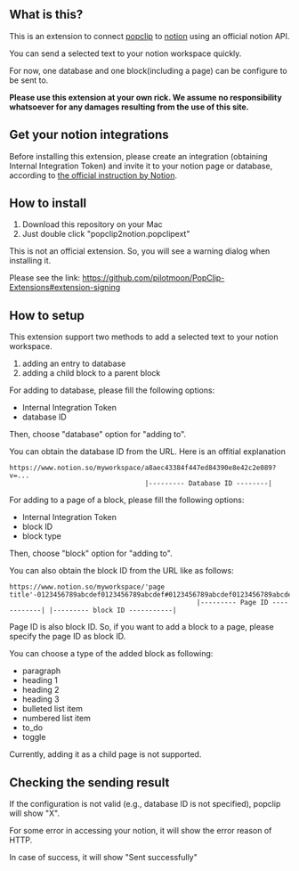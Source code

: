 ## What is this?
This is an extension to connect [popclip](https://pilotmoon.com/popclip/) to [notion](https://www.notion.so/product) using an official notion API.

You can send a selected text to your notion workspace quickly.

For now, one database and one block(including a page) can be configure to be sent to.

**Please use this extension at your own rick. We assume no responsibility whatsoever for any damages resulting from the use of this site.**

## Get your notion integrations
Before installing this extension, please create an integration (obtaining Internal Integration Token)
and invite it to your notion page or database, according to [the official instruction by Notion](https://developers.notion.com/docs/getting-started).

## How to install
1. Download this repository on your Mac
2. Just double click "popclip2notion.popclipext"

This is not an official extension. So, you will see a warning dialog when installing it.

Please see the link: https://github.com/pilotmoon/PopClip-Extensions#extension-signing

## How to setup
This extension support two methods to add a selected text to your notion workspace.

1. adding an entry to database
1. adding a child block to a parent block

For adding to database, please fill the following options:
* Internal Integration Token
* database ID

Then, choose "database" option for "adding to".

You can obtain the database ID from the URL.
Here is an offitial explanation

```
https://www.notion.so/myworkspace/a8aec43384f447ed84390e8e42c2e089?v=...
                                  |--------- Database ID --------|
```

For adding to a page of a block, please fill the following options:
* Internal Integration Token
* block ID
* block type

Then, choose "block" option for "adding to".

You can also obtain the block ID from the URL like as follows:
```
https://www.notion.so/myworkspace/'page title'-0123456789abcdef0123456789abcdef#0123456789abcdef0123456789abcdef
                                               |--------- Page ID ------------| |--------- block ID -----------|
```

Page ID is also block ID.
So, if you want to add a block to a page,
please specify the page ID as block ID.

You can choose a type of the added block as following:

* paragraph
* heading 1
* heading 2
* heading 3
* bulleted list item
* numbered list item
* to_do
* toggle

Currently, adding it as a child page is not supported.

## Checking the sending result
If the configuration is not valid (e.g., database ID is not specified), popclip will show "X".

For some error in accessing your notion,
it will show the error reason of HTTP.

In case of success,
it will show "Sent successfully"